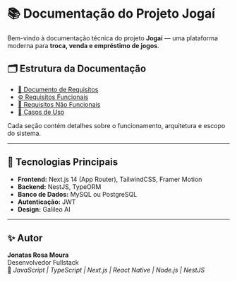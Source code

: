 # 📚 Documentação do Projeto Jogaí

Bem-vindo à documentação técnica do projeto **Jogaí** — uma plataforma moderna para **troca, venda e empréstimo de jogos**.

## 🗂️ Estrutura da Documentação

- [📘 Documento de Requisitos](./01-DOCUMENTO-DE-REQUISITOS/README.md)
- [⚙️ Requisitos Funcionais](./02-REQUISITOS-FUNCIONAIS/README.md)
- [🧩 Requisitos Não Funcionais](./03-REQUISITOS-NAO-FUNCIONAIS/README.md)
- [📄 Casos de Uso](./04-CASOS-DE-USO/README.md)

Cada seção contém detalhes sobre o funcionamento, arquitetura e escopo do sistema.

---

## 🧠 Tecnologias Principais
- **Frontend:** Next.js 14 (App Router), TailwindCSS, Framer Motion  
- **Backend:** NestJS, TypeORM  
- **Banco de Dados:** MySQL ou PostgreSQL  
- **Autenticação:** JWT  
- **Design:** Galileo AI  

---

## ✨ Autor
**Jonatas Rosa Moura**  
Desenvolvedor Fullstack  
🚀 *JavaScript | TypeScript | Next.js | React Native | Node.js | NestJS*
